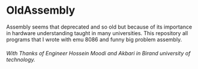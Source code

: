 # OldAssembly

Assembly seems that deprecated and so old but because of its importance in hardware understanding taught in many universities.
This repository all programs that I wrote with emu 8086 and funny big problem assembly.
###### With Thanks of Engineer Hossein Moodi and Akbari in Birand university of technology.
